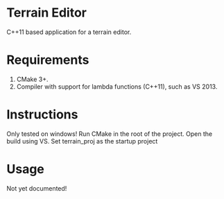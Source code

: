# Terrain Editor
C++11 based application for a terrain editor.

# Requirements
1. CMake 3+.
2. Compiler with support for lambda functions (C++11), such as VS 2013.
  
# Instructions
Only tested on windows!
Run CMake in the root of the project. 
Open the build using VS.
Set terrain_proj as the startup project
  
# Usage
Not yet documented!
  
